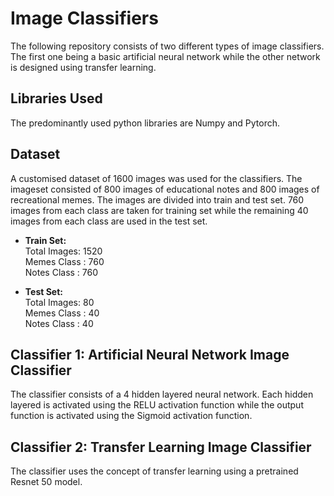 # Image Classifiers

The following repository consists of two different types of image classifiers. The first one being a basic artificial neural network while the other network is designed using transfer learning.

## Libraries Used

The predominantly used python libraries are Numpy and Pytorch.

## Dataset

A customised dataset of 1600 images was used for the classifiers. The imageset consisted of 800 images of educational notes and 800 images of recreational memes. The images are divided into train and test set. 760 images from each class are taken for training set while the remaining 40 images from each class are used in the test set.

* **Train Set:** <br> 
Total Images: 1520 <br>
Memes Class : 760  <br>
Notes Class : 760

* **Test Set:** <br> 
Total Images: 80 <br>
Memes Class : 40 <br>
Notes Class : 40

## Classifier 1: Artificial Neural Network Image Classifier

The classifier consists of a 4 hidden layered neural network. Each hidden layered is activated using the RELU activation function while the output function is activated using the Sigmoid activation function.

## Classifier 2: Transfer Learning Image Classifier

The classifier uses the concept of transfer learning using a pretrained Resnet 50 model.